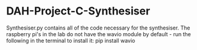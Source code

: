 # DAH-Project-C-Synthesiser
Synthesiser.py contains all of the code necessary for the synthesiser. The raspberry pi's in the lab do not have the wavio module by default - run the following in the terminal to install it: pip install wavio
